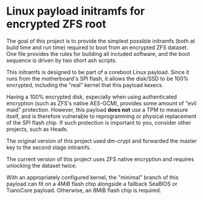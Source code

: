 # Linux payload initramfs for encrypted ZFS root

The goal of this project is to provide the simplest possible initramfs (both at
build time and run time) required to boot from an encrypted ZFS dataset. One
file provides the rules for building all included software, and the boot
sequence is driven by two short ash scripts.

This initramfs is designed to be part of a coreboot Linux payload. Since it
runs from the motherboard's SPI flash, it allows the disk/SSD to be 100%
encrypted, including the "real" kernel that this payload kexecs.

Having a 100% encrypted disk, especially when using authenticated encryption
(such as ZFS's native AES-GCM), provides some amount of "evil maid" protection.
However, this payload **does not** use a TPM to measure itself, and is
therefore vulnerable to reprogramming or physical replacement of the SPI flash
chip. If such protection is important to you, consider other projects, such as
Heads.

The original version of this project used dm-crypt and forwarded the master key
to the second stage initramfs.

The current version of this project uses ZFS native encryption and requires
unlocking the dataset twice.

With an appropriately configured kernel, the "minimal" branch of this payload
can fit on a 4MiB flash chip alongside a fallback SeaBIOS or TianoCore payload.
Otherwise, an 8MiB flash chip is required.
